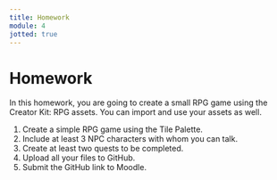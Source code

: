 ```yaml
---
title: Homework
module: 4
jotted: true
---
```


# Homework

In this homework, you are going to create a small RPG game using the Creator Kit: RPG assets.  You can import and use your assets as well.

1.	Create a simple RPG game using the Tile Palette.
2.	Include at least 3 NPC characters with whom you can talk.
3.	Create at least two quests to be completed.
4.	Upload all your files to GitHub.
5.	Submit the GitHub link to Moodle.

